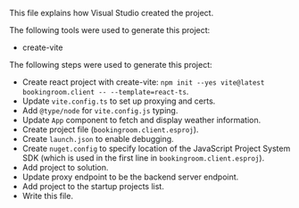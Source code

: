 This file explains how Visual Studio created the project.

The following tools were used to generate this project:
- create-vite

The following steps were used to generate this project:
- Create react project with create-vite: `npm init --yes vite@latest bookingroom.client -- --template=react-ts`.
- Update `vite.config.ts` to set up proxying and certs.
- Add `@type/node` for `vite.config.js` typing.
- Update `App` component to fetch and display weather information.
- Create project file (`bookingroom.client.esproj`).
- Create `launch.json` to enable debugging.
- Create `nuget.config` to specify location of the JavaScript Project System SDK (which is used in the first line in `bookingroom.client.esproj`).
- Add project to solution.
- Update proxy endpoint to be the backend server endpoint.
- Add project to the startup projects list.
- Write this file.

